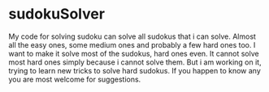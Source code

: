# sudokuSolver
My code for solving sudoku can solve all sudokus that i can solve. Almost all the easy ones, some medium ones and probably a few hard ones too.
I want to make it solve most of the sudokus, hard ones even. It cannot solve most hard ones simply because i cannot solve them. But i am working 
on it, trying to learn new tricks to solve hard sudokus. If you happen to know any you are most welcome for suggestions.
